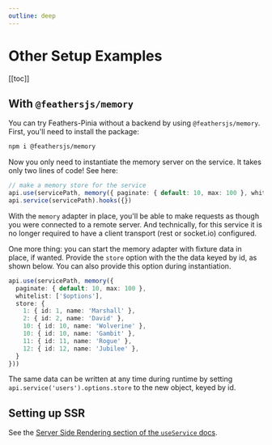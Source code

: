 ```yaml
---
outline: deep
---
```


<script setup>
import Badge from '../components/Badge.vue'
import BlockQuote from '../components/BlockQuote.vue'
</script>

# Other Setup Examples

[[toc]]

## With `@feathersjs/memory`

You can try Feathers-Pinia without a backend by using `@feathersjs/memory`. First, you'll need to install the package:

```bash
npm i @feathersjs/memory
```

Now you only need to instantiate the memory server on the service. It takes only two lines of code!  See here:

```ts
// make a memory store for the service
api.use(servicePath, memory({ paginate: { default: 10, max: 100 }, whitelist: ['$options'] }))
api.service(servicePath).hooks({})
```

With the `memory` adapter in place, you'll be able to make requests as though you were connected to a remote server. And technically, for this service it is no longer required to have a client transport (rest or socket.io) configured.

One more thing: you can start the memory adapter with fixture data in place, if wanted. Provide the `store` option with the the data keyed by id, as shown below. You can also provide this option during instantiation.

```ts
api.use(servicePath, memory({ 
  paginate: { default: 10, max: 100 }, 
  whitelist: ['$options'], 
  store: {
    1: { id: 1, name: 'Marshall' },
    2: { id: 2, name: 'David' },
    10: { id: 10, name: 'Wolverine' },
    10: { id: 10, name: 'Gambit' },
    11: { id: 11, name: 'Rogue' },
    12: { id: 12, name: 'Jubilee' },
  } 
}))
```

The same data can be written at any time during runtime by setting `api.service('users').options.store` to the new object, keyed by id.

## Setting up SSR

See the [Server Side Rendering section of the `useService` docs](/guide/use-service#server-side-rendering-ssr).
